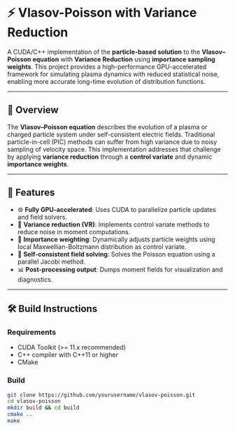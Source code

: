 # ⚡ Vlasov-Poisson with Variance Reduction

A CUDA/C++ implementation of the **particle-based solution** to the **Vlasov–Poisson equation** with **Variance Reduction** using **importance sampling weights**. This project provides a high-performance GPU-accelerated framework for simulating plasma dynamics with reduced statistical noise, enabling more accurate long-time evolution of distribution functions.

---

## 🚀 Overview

The **Vlasov–Poisson equation** describes the evolution of a plasma or charged particle system under self-consistent electric fields. Traditional particle-in-cell (PIC) methods can suffer from high variance due to noisy sampling of velocity space. This implementation addresses that challenge by applying **variance reduction** through a **control variate** and dynamic **importance weights**.

---

## 📌 Features

- ⚙️ **Fully GPU-accelerated**: Uses CUDA to parallelize particle updates and field solvers.
- 🎯 **Variance reduction (VR)**: Implements control variate methods to reduce noise in moment computations.
- 🧮 **Importance weighting**: Dynamically adjusts particle weights using local Maxwellian-Boltzmann distribution as control variate.
- 🔄 **Self-consistent field solving**: Solves the Poisson equation using a parallel Jacobi method.
- 📊 **Post-processing output**: Dumps moment fields for visualization and diagnostics.

---

## 🛠️ Build Instructions

### Requirements

- CUDA Toolkit (>= 11.x recommended)
- C++ compiler with C++11 or higher
- CMake

### Build

```bash
git clone https://github.com/yourusername/vlasov-poisson.git
cd vlasov-poisson
mkdir build && cd build
cmake ..
make
